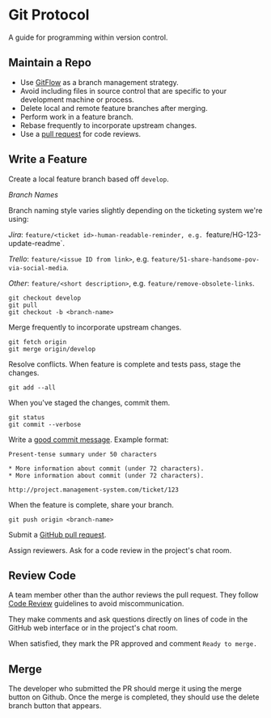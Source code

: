 # Git Protocol

A guide for programming within version control.

Maintain a Repo
---------------

* Use [GitFlow] as a branch management strategy.
* Avoid including files in source control that are specific to your
  development machine or process.
* Delete local and remote feature branches after merging.
* Perform work in a feature branch.
* Rebase frequently to incorporate upstream changes.
* Use a [pull request] for code reviews.

[GitFlow]: https://nvie.com/posts/a-successful-git-branching-model/
[pull request]: https://help.github.com/articles/using-pull-requests/

Write a Feature
---------------

Create a local feature branch based off `develop`.

	
*Branch Names*

Branch naming style varies slightly depending on the ticketing system we're using:

*Jira*: `feature/<ticket id>-human-readable-reminder, e.g. `feature/HG-123-update-readme`.

*Trello*: `feature/<issue ID from link>`, e.g. `feature/51-share-handsome-pov-via-social-media`.

*Other*: `feature/<short description>`, e.g. `feature/remove-obsolete-links`.

    git checkout develop
    git pull
    git checkout -b <branch-name>

Merge frequently to incorporate upstream changes.

    git fetch origin
    git merge origin/develop

Resolve conflicts. When feature is complete and tests pass, stage the changes.

    git add --all

When you've staged the changes, commit them.

    git status
    git commit --verbose

Write a [good commit message]. Example format:

    Present-tense summary under 50 characters

    * More information about commit (under 72 characters).
    * More information about commit (under 72 characters).

    http://project.management-system.com/ticket/123

When the feature is complete, share your branch.

    git push origin <branch-name>

Submit a [GitHub pull request].

Assign reviewers. Ask for a code review in the project's chat room.

[good commit message]: http://tbaggery.com/2008/04/19/a-note-about-git-commit-messages.html
[GitHub pull request]: https://help.github.com/articles/using-pull-requests/

Review Code
-----------

A team member other than the author reviews the pull request. They follow
[Code Review](https://github.com/thoughtbot/guides/tree/master/code-review) guidelines to avoid
miscommunication.

They make comments and ask questions directly on lines of code in the GitHub
web interface or in the project's chat room.

When satisfied, they mark the PR approved and comment `Ready to merge.`

Merge
-----

The developer who submitted the PR should merge it using the merge button on Github. Once the merge is completed, they should use the delete branch button that appears.